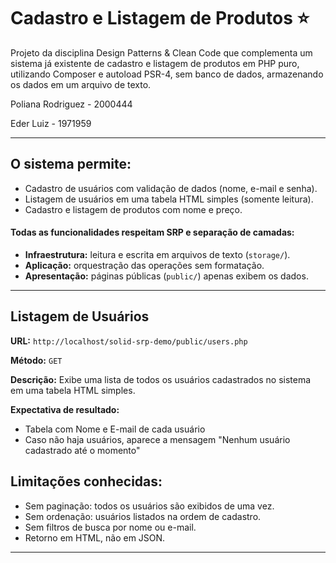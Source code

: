 # Cadastro e Listagem de Produtos ⭐

Projeto da disciplina Design Patterns & Clean Code que complementa um sistema já existente de cadastro e listagem de produtos em PHP puro, utilizando Composer e autoload PSR-4, sem banco de dados, armazenando os dados em um arquivo de texto.

Poliana Rodriguez - 2000444  

Eder Luiz - 1971959

---

## O sistema permite:  
- Cadastro de usuários com validação de dados (nome, e-mail e senha).  
- Listagem de usuários em uma tabela HTML simples (somente leitura).  
- Cadastro e listagem de produtos com nome e preço.  

#### Todas as funcionalidades respeitam SRP e separação de camadas:  
- **Infraestrutura:** leitura e escrita em arquivos de texto (`storage/`).  
- **Aplicação:** orquestração das operações sem formatação.  
- **Apresentação:** páginas públicas (`public/`) apenas exibem os dados.

---

## Listagem de Usuários

**URL:** `http://localhost/solid-srp-demo/public/users.php`  

**Método:** `GET`  

**Descrição:** Exibe uma lista de todos os usuários cadastrados no sistema em uma tabela HTML simples.  

**Expectativa de resultado:**
- Tabela com Nome e E-mail de cada usuário
- Caso não haja usuários, aparece a mensagem "Nenhum usuário cadastrado até o momento"

## Limitações conhecidas:
- Sem paginação: todos os usuários são exibidos de uma vez.  
- Sem ordenação: usuários listados na ordem de cadastro.  
- Sem filtros de busca por nome ou e-mail.  
- Retorno em HTML, não em JSON.

---
